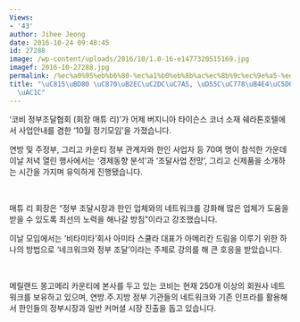```yaml
---
Views:
- '43'
author: Jihee Jeong
date: 2016-10-24 09:48:45
id: 27288
image: /wp-content/uploads/2016/10/1.0-16-e1477320515169.jpg
imagef: 2016-10-27288.jpg
permalink: /%ec%a0%95%eb%b6%80-%ec%a1%b0%eb%8b%ac%ec%8b%9c%ec%9e%a5-%ed%95%9c%ec%9d%b8%eb%93%a4%ec%97%90%ea%b2%8c-%ec%86%8c%ea%b0%9c/
title: "\uC815\uBD80 \uC870\uB2EC\uC2DC\uC7A5, \uD55C\uC778\uB4E4\uC5D0\uAC8C \uC18C\
  \uAC1C"
---
```


‘코비 정부조달협회 (회장 매튜 리)’가 어제 버지니아 타이슨스 코너 소재 쉐라톤호텔에서 사업안내를 겸한 ‘10월 정기모임’을 가졌습니다.

연방 및 주정부, 그리고 카운티 정부 관계자와 한인 사업자 등 70여 명이 참석한 가운데 이날 저녁 열린 행사에서는 ‘경제동향 분석’과 ‘조달사업 전망’, 그리고 신제품을 소개하는 시간을 가지며 유익하게 진행됐습니다.

&nbsp;

매튜 리 회장은 “정부 조달시장과 한인 업체와의 네트워크를 강화해 많은 업체가 도움을 받을 수 있도록 최선의 노력을 해나갈 방침”이라고 강조했습니다.

이날 모임에서는 ‘비타미타’회사 아미타 스쿨라 대표가 아메리칸 드림을 이루기 위한 하나의 방법으로 ‘네크워크와 정부 조달’이라는 주제로 강의를 해 큰 호응을 받았습니다.

&nbsp;

메릴랜드 몽고메리 카운티에 본사를 두고 있는 코비는 현재 250개 이상의 회원사 네트워크를 보유하고 있으며, 연방.주.지방 정부 기관들의 네트워크와 기존 인프라를 활용해서 한인들의 정부시장과 일반 커머셜 시장 진출을 돕고 있습니다.